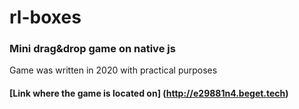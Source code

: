 # rl-boxes
### Mini drag&drop game on native js
Game was written in 2020 with practical purposes
#### [Link where the game is located on] (http://e29881n4.beget.tech)
